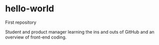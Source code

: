 # hello-world
First repository

Student and product manager learning the ins and outs of GitHub and an overview of front-end coding.
